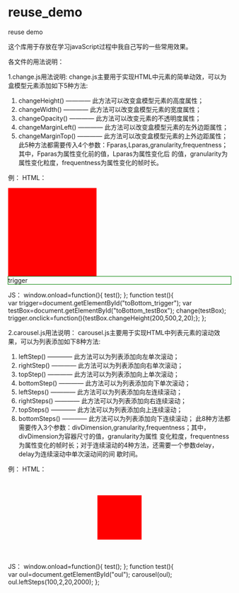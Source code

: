 # reuse_demo
reuse demo

这个库用于存放在学习javaScript过程中我自己写的一些常用效果。



各文件的用法说明：

1.change.js用法说明:
change.js主要用于实现HTML中元素的简单动效，可以为盒模型元素添加如下5种方法:
  1.  changeHeight() ———— 此方法可以改变盒模型元素的高度属性；
  2.  changeWidth() ———— 此方法可以改变盒模型元素的宽度属性；
  3.  changeOpacity() ———— 此方法可以改变元素的不透明度属性；
  4.  changeMarginLeft() ———— 此方法可以改变盒模型元素的左外边距属性；
  5.  changeMarginTop() ———— 此方法可以改变盒模型元素的上外边距属性；
  此5种方法都需要传入4个参数：Fparas,Lparas,granularity,frequentness；其中，Fparas为属性变化前的值，Lparas为属性变化后
  的值，granularity为属性变化粒度，frequentness为属性变化的帧时长。

例：
  HTML：
  <!doctype html>
  <html>
    <head>
      <meta charset="utf-8">
	  <title>reuse demo</title>
	  <script src="change.js"></script>
	  <script src="show.js"></script>
    </head>
    <body>
      <div id="toBottom_testBox" style="width:200px;height:200px;background-color:red;opacity:1"></div>
	  <div id="toBottom_trigger" style="outline:1px solid green">trigger</div>
    </body>
  </html>  
  
  JS：
  window.onload=function(){
	    test();
  };
  function test(){	
	    var trigger=document.getElementById("toBottom_trigger");
	    var testBox=document.getElementById("toBottom_testBox");
	    change(testBox);
	    trigger.onclick=function(){testBox.changeHeight(200,500,2,20);};
  };
  
  
  
  
  
  
2.carousel.js用法说明：
carousel.js主要用于实现HTML中列表元素的滚动效果，可以为列表添加如下8种方法:
  1.  leftStep() ———— 此方法可以为列表添加向左单次滚动；
  2.  rightStep() ———— 此方法可以为列表添加向右单次滚动；
  3.  topStep() ———— 此方法可以为列表添加向上单次滚动；
  4.  bottomStep() ———— 此方法可以为列表添加向下单次滚动；
  5.  leftSteps() ———— 此方法可以为列表添加向左连续滚动；
  6.  rightSteps() ———— 此方法可以为列表添加向右连续滚动；
  7.  topSteps() ———— 此方法可以为列表添加向上连续滚动；
  8.  bottomSteps() ———— 此方法可以为列表添加向下连续滚动；
  此8种方法都需要传入3个参数：divDimension,granularity,frequentness；其中，divDimension为容器尺寸的值，granularity为属性
  变化粒度，frequentness为属性变化的帧时长；对于连续滚动的4种方法，还需要一个参数delay，delay为连续滚动中单次滚动间的间
  歇时间。
  
例：
  HTML：
  <!doctype html>
  <html>
    <head>
      <meta charset="utf-8">
    	<title>reuse demo</title>
    	<script src="carousel.js"></script>
    </head>
    <body>
      <div style="width:100px;height:100px;margin:50px auto;background-color:black;overflow:hidden">
	      <ul id="oul" style="list-style:none;outline:1px solid yellow;margin:0px;padding:0px;width:200%">
	        <li style="width:50%;height:100px;background-color:red"></li>
	      	<li style="width:50%;height:100px;background-color:green"></li>
	      	<li style="width:50%;height:100px;background-color:blue"></li>
	      	<li style="width:50%;height:100px;background-color:orange"></li>
	      </ul>
  	  </div>
    </body>
  </html>

  JS：
  window.onload=function(){
	    test();
  };
  function test(){	
	    var oul=document.getElementById("oul");
	    carousel(oul);
	    oul.leftSteps(100,2,20,2000);
  };
